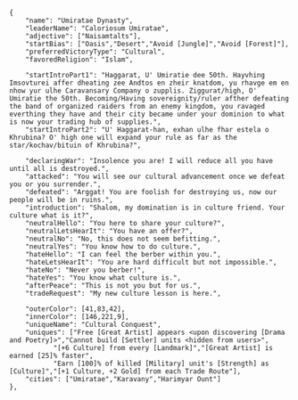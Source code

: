 
	{
		"name": "Umiratae Dynasty",
		"leaderName": "Caloriosum Umiratae",
		"adjective": ["Naisamtalts"],
		"startBias": ["Oasis","Desert","Avoid [Jungle]","Avoid [Forest]"],
		"preferredVictoryType": "Cultural",
		"favoredReligion": "Islam",
		
		"startIntroPart1": "Haggarat, U' Umiratie dee 50th. Hayvhing Imsovturei affer dheating zee Andtos en zheir knatdom, yu rhavge em en nhow yur ulhe Caravansary Company o zupplis. Ziggurat/high, O' Umiratie the 50th. Becoming/Having sovereignity/ruler afther defeating the band of organized raiders from an enemy kingdom, you ravaged everthing they have and their city became under your dominion to what is now your trading hub of supplies.",
		"startIntroPart2": "U' Haggarat-han, exhan ulhe fhar estela o Khrubina? O' high one will expand your rule as far as the star/kochav/bituin of Khrubina?",	
		
		"declaringWar": "Insolence you are! I will reduce all you have until all is destroyed.",
		"attacked": "You will see our cultural advancement once we defeat you or you surrender.",
		"defeated": "Arggat! You are foolish for destroying us, now our people will be in ruins.",
		"introduction": "Shalom, my domination is in culture friend. Your culture what is it?",
		"neutralHello": "You here to share your culture?",		
		"neutralLetsHearIt": "You have an offer?",
		"neutralNo": "No, this does not seem befitting.",
		"neutralYes": "You know how to do culture.",
		"hateHello": "I can feel the berber within you.",	
		"hateLetsHearIt": "You are hard difficult but not impossible.",
		"hateNo": "Never you berber!",
		"hateYes": "You know what culture is.",
		"afterPeace": "This is not you but for us.",
		"tradeRequest": "My new culture lesson is here.",
		
		"outerColor": [41,83,42],
		"innerColor": [146,221,9],
		"uniqueName": "Cultural Conquest",
		"uniques": ["Free [Great Artist] appears <upon discovering [Drama and Poetry]>","Cannot build [Settler] units <hidden from users>",
			   "[+6 Culture] from every [Landmark]","[Great Artist] is earned [25]% faster",
			   "Earn [100]% of killed [Military] unit's [Strength] as [Culture]","[+1 Culture, +2 Gold] from each Trade Route"],
		"cities": ["Umiratae","Karavany","Harimyar Ount"]
	},
